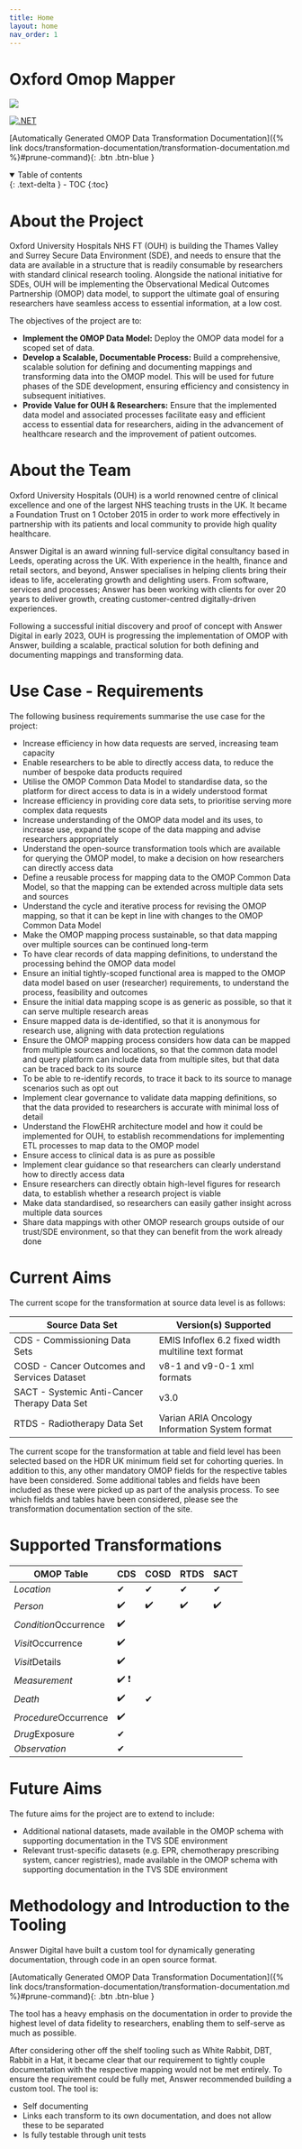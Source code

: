 ```yaml
---
title: Home
layout: home
nav_order: 1
---
```


# Oxford Omop Mapper

<img src="docs/StageAndTransformCDS.gif" />

[![.NET](https://github.com/answerdigital/oxford-omop-data-mapper/actions/workflows/dotnet.yml/badge.svg)](https://github.com/answerdigital/oxford-omop-data-mapper/actions/workflows/dotnet.yml)

[Automatically Generated OMOP Data Transformation Documentation]({% link docs/transformation-documentation/transformation-documentation.md %}#prune-command){: .btn .btn-blue }

<details open markdown="block">
  <summary>
    Table of contents
  </summary>
  {: .text-delta }
- TOC
{:toc}
</details>

# About the Project

Oxford University Hospitals NHS FT (OUH) is building the Thames Valley and Surrey Secure Data Environment (SDE),  and needs to ensure that the data are available in a structure that is readily consumable by researchers with standard clinical research tooling. Alongside the national initiative for SDEs, OUH will be implementing the Observational Medical Outcomes Partnership (OMOP) data model, to support the ultimate goal of ensuring researchers have seamless access to essential information, at a low cost. 

The objectives of the project are to:
- **Implement the OMOP Data Model:** Deploy the OMOP data model for a scoped set of data.
- **Develop a Scalable, Documentable Process:** Build a comprehensive, scalable solution for defining and documenting mappings and transforming data into the OMOP model. This will be used for future phases of the SDE development, ensuring efficiency and consistency in subsequent initiatives.
- **Provide Value for OUH & Researchers:** Ensure that the implemented data model and associated processes facilitate easy and efficient access to essential data for researchers, aiding in the advancement of healthcare research and the improvement of patient outcomes.

# About the Team

Oxford University Hospitals (OUH) is a world renowned centre of clinical excellence and one of the largest NHS teaching trusts in the UK. It became a Foundation Trust on 1 October 2015 in order to work more effectively in partnership with its patients and local community to provide high quality healthcare.

Answer Digital is an award winning full-service digital consultancy based in Leeds, operating across the UK. With experience in the health, finance and retail sectors, and beyond, Answer specialises in helping clients bring their ideas to life, accelerating growth and delighting users. From software, services and processes; Answer has been working with clients for over 20 years to deliver growth, creating customer-centred digitally-driven experiences.

Following a successful initial discovery and proof of concept with Answer Digital in early 2023, OUH is progressing the implementation of OMOP with Answer, building a scalable, practical solution for both defining and documenting mappings and transforming data. 

# Use Case - Requirements

The following business requirements summarise the use case for the project:

- Increase efficiency in how data requests are served, increasing team capacity
- Enable researchers to be able to directly access data, to reduce the number of bespoke data products required
- Utilise the OMOP Common Data Model to standardise data, so the platform for direct access to data is in a widely understood format
- Increase efficiency in providing core data sets, to prioritise serving more complex data requests
- Increase understanding of the OMOP data model and its uses, to increase use, expand the scope of the data mapping and advise researchers appropriately
- Understand the open-source transformation tools which are available for querying the OMOP model, to make a decision on how researchers can directly access data
- Define a reusable process for mapping data to the OMOP Common Data Model, so that the mapping can be extended across multiple data sets and sources
- Understand the cycle and iterative process for revising the OMOP mapping, so that it can be kept in line with changes to the OMOP Common Data Model
- Make the OMOP mapping process sustainable, so that data mapping over multiple sources can be continued long-term
- To have clear records of data mapping definitions, to understand the processing behind the OMOP data model
- Ensure an initial tightly-scoped functional area is mapped to the OMOP data model based on user (researcher) requirements, to understand the process, feasibility and outcomes
- Ensure the initial data mapping scope is as generic as possible, so that it can serve multiple research areas
- Ensure mapped data is de-identified, so that it is anonymous for research use, aligning with data protection regulations
- Ensure the OMOP mapping process considers how data can be mapped from multiple sources and locations, so that the common data model and query platform can include data from multiple sites, but that data can be traced back to its source
- To be able to re-identify records, to trace it back to its source to manage scenarios such as opt out
- Implement clear governance to validate data mapping definitions, so that the data provided to researchers is accurate with minimal loss of detail
- Understand the FlowEHR architecture model and how it could be implemented for OUH, to establish recommendations for implementing ETL processes to map data to the OMOP model
- Ensure access to clinical data is as pure as possible
- Implement clear guidance so that researchers can clearly understand how to directly access data
- Ensure researchers can directly obtain high-level figures for research data, to establish whether a research project is viable
- Make data standardised, so researchers can easily gather insight across multiple data sources
- Share data mappings with other OMOP research groups outside of our trust/SDE environment, so that they can benefit from the work already done

# Current Aims

The current scope for the transformation at source data level is as follows:

| Source Data Set                              | Version(s) Supported                                |
|----------------------------------------------|-----------------------------------------------------|
| CDS - Commissioning Data Sets                | EMIS Infoflex 6.2 fixed width multiline text format |
| COSD - Cancer Outcomes and Services Dataset  | v8-1 and v9-0-1 xml formats                         |
| SACT - Systemic Anti-Cancer Therapy Data Set | v3.0                                                |
| RTDS - Radiotherapy Data Set                 | Varian ARIA Oncology Information System format      |

The current scope for the transformation at table and field level has been selected based on the HDR UK minimum field set for cohorting queries. In addition to this, any other mandatory OMOP fields for the respective tables have been considered. Some additional tables and fields have been included as these were picked up as part of the analysis process. To see which fields and tables have been considered, please see the transformation documentation section of the site.

# Supported Transformations

| OMOP Table           | CDS | COSD | RTDS | SACT |
|----------------------|-----|------|------|------|
| *Location*            |  ✔ | ✔   | ✔   | ✔   |
| *Person*              | ✔️  | ✔️   | ✔️   | ✔️   |
| *Condition*Occurrence | ✔️  |      |      |      |
| *Visit*Occurrence     | ✔️  |      |      |      |
| *Visit*Details        | ✔️  |      |      |      |
| *Measurement*         | ✔️ ❗ |      |      |      |
| *Death*               | ✔️ |  ✔    |      |      |
| *Procedure*Occurrence | ✔️  |      |      |      |
| *Drug*Exposure        | ✔  |      |      |      |
| *Observation*         | ✔  |      |      |      |


# Future Aims

The future aims for the project are to extend to include:

- Additional national datasets, made available in the OMOP schema with supporting documentation in the TVS SDE environment
- Relevant trust-specific datasets (e.g. EPR, chemotherapy prescribing system, cancer registries), made available in the OMOP schema with supporting documentation in the TVS SDE environment

# Methodology and Introduction to the Tooling

Answer Digital have built a custom tool for dynamically generating documentation, through code in an open source format. 

[Automatically Generated OMOP Data Transformation Documentation]({% link docs/transformation-documentation/transformation-documentation.md %}#prune-command){: .btn .btn-blue }

The tool has a heavy emphasis on the documentation in order to provide the highest level of data fidelity to researchers, enabling them to self-serve as much as possible.

After considering other off the shelf tooling such as White Rabbit, DBT, Rabbit in a Hat, it became clear that our requirement to tightly couple documentation with the respective mapping would not be met entirely. To ensure the requirement could be fully met, Answer recommended building a custom tool. The tool is:
- Self documenting
- Links each transform to its own documentation, and does not allow these to be separated
- Is fully testable through unit tests
